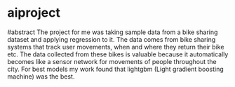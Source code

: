 # aiproject

#abstract
The project for me was taking sample data from a bike sharing dataset and applying regression to it. The data comes from bike sharing systems that track user movements, when and where they return their bike etc. The data collected from these bikes is valuable because it automatically becomes like a sensor network for movements of people throughout the city. For best models my work found that lightgbm (Light gradient boosting machine) was the best.
